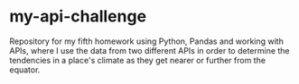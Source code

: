 # my-api-challenge
Repository for my fifth homework using Python, Pandas and working with APIs, where I use the data from two different APIs in order to determine the tendencies in a place's climate as they get nearer or further from the equator.
